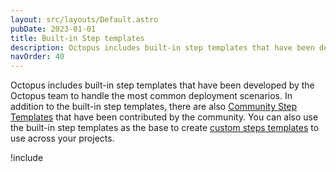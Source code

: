 ```yaml
---
layout: src/layouts/Default.astro
pubDate: 2023-01-01
title: Built-in Step templates
description: Octopus includes built-in step templates that have been developed by the Octopus team to handle common deployment scenarios.
navOrder: 40
---
```


Octopus includes built-in step templates that have been developed by the Octopus team to handle the most common deployment scenarios. In addition to the built-in step templates, there are also [Community Step Templates](/docs/projects/community-step-templates.md) that have been contributed by the community. You can also use the built-in step templates as the base to create [custom steps templates](/docs/projects/custom-step-templates/) to use across your projects.

!include <add-step-to-process>
